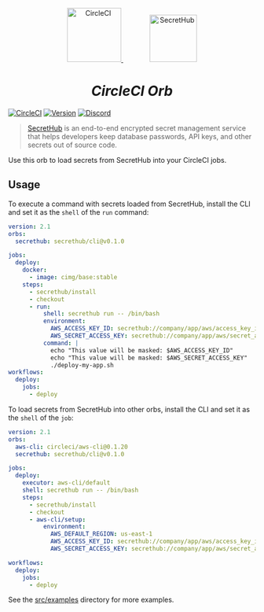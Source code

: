 <p align="center">
  <a href="https://circleci.com">
    <img src="https://upload.wikimedia.org/wikipedia/commons/8/82/Circleci-icon-logo.svg" alt="CircleCI" width="110">
  </a>
  <img width="50px"/>
  <a href="https://secrethub.io">
    <img src="https://secrethub.io/img/secrethub-logo-shield.svg" alt="SecretHub" width="96">
  </a>
</p>
<h1 align="center">
  <i>CircleCI Orb</i>
</h1>

[![CircleCI](https://circleci.com/gh/secrethub/secrethub-circleci-orb.svg?style=shield)](https://circleci.com/gh/secrethub/secrethub-circleci-orb)
[![Version]( https://img.shields.io/github/release/secrethub/secrethub-circleci-orb.svg)](https://github.com/secrethub/secrethub-circleci-orb/releases/latest)
[![Discord](https://img.shields.io/badge/chat-on%20discord-7289da.svg?logo=discord)](https://discord.gg/NWmxVeb)

> [SecretHub](https://secrethub.io) is an end-to-end encrypted secret management service that helps developers keep database passwords, API keys, and other secrets out of source code.

Use this orb to load secrets from SecretHub into your CircleCI jobs.

## Usage

To execute a command with secrets loaded from SecretHub, install the CLI and set it as the `shell` of the `run` command:

```yml
version: 2.1
orbs:
  secrethub: secrethub/cli@v0.1.0

jobs:
  deploy:
    docker:
      - image: cimg/base:stable
    steps:
      - secrethub/install
      - checkout
      - run:
          shell: secrethub run -- /bin/bash
          environment:
            AWS_ACCESS_KEY_ID: secrethub://company/app/aws/access_key_id
            AWS_SECRET_ACCESS_KEY: secrethub://company/app/aws/secret_access_key
          command: |
            echo "This value will be masked: $AWS_ACCESS_KEY_ID"
            echo "This value will be masked: $AWS_SECRET_ACCESS_KEY"
            ./deploy-my-app.sh
workflows:
  deploy:
    jobs:
      - deploy
```

To load secrets from SecretHub into other orbs, install the CLI and set it as the `shell` of the `job`:

```yml
version: 2.1
orbs:
  aws-cli: circleci/aws-cli@0.1.20
  secrethub: secrethub/cli@v0.1.0

jobs:
  deploy:
    executor: aws-cli/default
    shell: secrethub run -- /bin/bash
    steps:
      - secrethub/install
      - checkout
      - aws-cli/setup:
          environment:
            AWS_DEFAULT_REGION: us-east-1
            AWS_ACCESS_KEY_ID: secrethub://company/app/aws/access_key_id
            AWS_SECRET_ACCESS_KEY: secrethub://company/app/aws/secret_access_key

workflows:
  deploy:
    jobs:
      - deploy
```

See the [src/examples](./src/examples/) directory for more examples.
